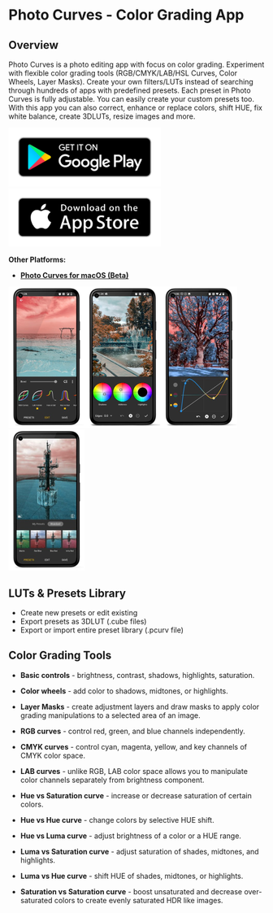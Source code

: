 # Photo Curves - Color Grading App

## Overview

Photo Curves is a photo editing app with focus on color grading. Experiment with flexible color grading tools (RGB/CMYK/LAB/HSL Curves, Color Wheels, Layer Masks). Create your own filters/LUTs instead of searching through hundreds of apps with predefined presets. Each preset in Photo Curves is fully adjustable. You can easily create your custom presets too. With this app you can also correct, enhance or replace colors, shift HUE, fix white balance, create 3DLUTs, resize images and more.

[<img src="./google-play-badge.png" alt="Get it on Google Play" width="300"/>](https://play.google.com/store/apps/details?id=com.foreachi.photocurves) [<img src="./apple-store-badge.png" alt="Get it on App Store" width="300"/>](https://apps.apple.com/app/id1606599231#?platform=iphone)

**Other Platforms:**

- **[Photo Curves for macOS (Beta)](/downloads/PhotoCurves-1.2.17-beta.dmg)**


<img src="./Screenshot_1_small.jpg" alt="Screenshot" width="150"/><img src="./Screenshot_6_small.jpg" alt="Screenshot" width="150"/><img src="./Screenshot_4_small.jpg" alt="Screenshot" width="150"/><img src="./Screenshot_2_small.jpg" alt="Screenshot" width="150"/>

## LUTs & Presets Library

- Create new presets or edit existing
- Export presets as 3DLUT (.cube files)
- Export or import entire preset library (.pcurv file)

## Color Grading Tools

- **Basic controls** - brightness, contrast, shadows, highlights, saturation.

- **Color wheels** - add color to shadows, midtones, or highlights.

- **Layer Masks** - create adjustment layers and draw masks to apply color grading manipulations to a selected area of an image.

- **RGB curves** - control red, green, and blue channels independently.

- **CMYK curves** - control cyan, magenta, yellow, and key channels of CMYK color space.

- **LAB curves** - unlike RGB, LAB color space allows you to manipulate color channels separately from brightness component.

- **Hue vs Saturation curve** - increase or decrease saturation of certain colors.

- **Hue vs Hue curve** - change colors by selective HUE shift.

- **Hue vs Luma curve** - adjust brightness of a color or a HUE range.

- **Luma vs Saturation curve** - adjust saturation of shades, midtones, and highlights.

- **Luma vs Hue curve** - shift HUE of shades, midtones, or highlights.

- **Saturation vs Saturation curve** - boost unsaturated and decrease over-saturated colors to create evenly saturated HDR like images.
